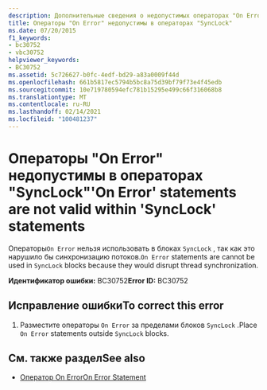 ```yaml
---
description: Дополнительные сведения о недопустимых операторах "On Error" в операторах "SyncLock"
title: Операторы "On Error" недопустимы в операторах "SyncLock"
ms.date: 07/20/2015
f1_keywords:
- bc30752
- vbc30752
helpviewer_keywords:
- BC30752
ms.assetid: 5c726627-b0fc-4edf-bd29-a83a0009f44d
ms.openlocfilehash: 661b5817ec5794b5bc8a75d39bf79f73e4f45edb
ms.sourcegitcommit: 10e719780594efc781b15295e499c66f316068b8
ms.translationtype: MT
ms.contentlocale: ru-RU
ms.lasthandoff: 02/14/2021
ms.locfileid: "100481237"
---
```

# <a name="on-error-statements-are-not-valid-within-synclock-statements"></a><span data-ttu-id="55277-103">Операторы "On Error" недопустимы в операторах "SyncLock"</span><span class="sxs-lookup"><span data-stu-id="55277-103">'On Error' statements are not valid within 'SyncLock' statements</span></span>

<span data-ttu-id="55277-104">Операторы`On Error` нельзя использовать в блоках `SyncLock` , так как это нарушило бы синхронизацию потоков.</span><span class="sxs-lookup"><span data-stu-id="55277-104">`On Error` statements are cannot be used in `SyncLock` blocks because they would disrupt thread synchronization.</span></span>  
  
 <span data-ttu-id="55277-105">**Идентификатор ошибки:** BC30752</span><span class="sxs-lookup"><span data-stu-id="55277-105">**Error ID:** BC30752</span></span>  
  
## <a name="to-correct-this-error"></a><span data-ttu-id="55277-106">Исправление ошибки</span><span class="sxs-lookup"><span data-stu-id="55277-106">To correct this error</span></span>  
  
1. <span data-ttu-id="55277-107">Разместите операторы `On Error` за пределами блоков `SyncLock` .</span><span class="sxs-lookup"><span data-stu-id="55277-107">Place `On Error` statements outside `SyncLock` blocks.</span></span>  
  
## <a name="see-also"></a><span data-ttu-id="55277-108">См. также раздел</span><span class="sxs-lookup"><span data-stu-id="55277-108">See also</span></span>

- [<span data-ttu-id="55277-109">Оператор On Error</span><span class="sxs-lookup"><span data-stu-id="55277-109">On Error Statement</span></span>](../language-reference/statements/on-error-statement.md)
